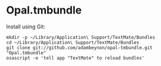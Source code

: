 Opal.tmbundle
==============

Install using Git:

    mkdir -p ~/Library/Application\ Support/TextMate/Bundles
    cd ~/Library/Application\ Support/TextMate/Bundles
    git clone git://github.com/adambeynon/opal-tmbundle.git "Opal.tmbundle"
    osascript -e 'tell app "TextMate" to reload bundles'